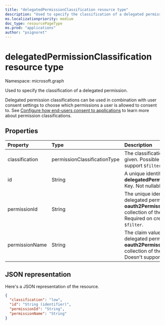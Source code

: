 ```yaml
---
title: "delegatedPermissionClassification resource type"
description: "Used to specify the classification of a delegated permission."
ms.localizationpriority: medium
doc_type: resourcePageType
ms.prod: "applications"
author: "psignoret"
---
```


# delegatedPermissionClassification resource type

Namespace: microsoft.graph

Used to specify the classification of a delegated permission.

Delegated permission classifications can be used in combination with user consent settings to choose which permissions a user is allowed to consent to. See [Configure how end-users consent to applications](/azure/active-directory/manage-apps/configure-user-consent) to learn more about permission classifications.

## Properties

| Property | Type | Description |
|:---------------|:--------|:----------|
| classification | permissionClassificationType | The classification value being given. Possible value: `low`. Doesn't support `$filter`. |
| id | String | A unique identifier for the **delegatedPermissionClassification** Key. Not nullable. Read-only. |
| permissionId | String | The unique identifier (**id**) for the delegated permission listed in the **oauth2PermissionScopes** collection of the [servicePrincipal](servicePrincipal.md). Required on create. Doesn't support `$filter`. |
| permissionName | String | The claim value (**value**) for the delegated permission listed in the **oauth2PermissionScopes** collection of the [servicePrincipal](servicePrincipal.md). Doesn't support `$filter`. |

## JSON representation

Here's a JSON representation of the resource.

<!-- {
  "blockType": "resource",
  "optionalProperties": [

  ],
  "@odata.type": "microsoft.graph.delegatedPermissionClassification"
}-->

```json
{
  "classification": "low",
  "id": "String (identifier)",
  "permissionId": "String",
  "permissionName": "String"
}
```
